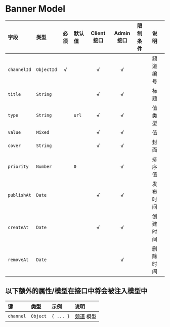 # Banner Model

字段        | 类型       | 必须 | 默认值   | Client 接口 | Admin 接口 | 限制条件 | 说明
:---------- | :--------- | :--: | :------- | :---------: | :--------: | :------- | :----
`channelId` | `ObjectId` | √    |          | √           | √          |          | 频道编号
`title`     | `String`   |      |          | √           | √          |          | 标题
`type`      | `String`   |      | `url`    | √           | √          |          | 值类型
`value`     | `Mixed`    |      |          | √           | √          |          | 值
`cover`     | `String`   |      |          | √           | √          |          | 封面
`priority`  | `Number`   |      | `0`      |             | √          |          | 排序值
`publishAt` | `Date`     |      |          | √           | √          |          | 发布时间
`createAt`  | `Date`     |      |          | √           | √          |          | 创建时间
`removeAt`  | `Date`     |      |          |             | √          |          | 删除时间

## 以下额外的属性/模型在接口中将会被注入模型中

键        | 类型     | 示例      | 说明
:-------- | :------- | :-------- | :------------------------
`channel` | `Object` | `{ ... }` | [频道][ChannelModel] 模型



[ChannelModel]: ./channel.md
